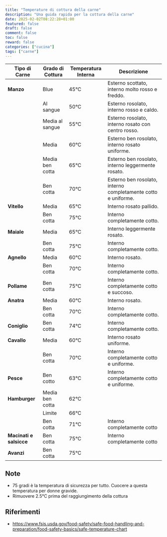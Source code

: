 ```yaml
---
title: "Temperature di cottura della carne"
description: "Una guida rapida per la cottura della carne"
date: 2025-02-02T08:22:28+01:00
featured: false
draft: false
comment: false
toc: false
reward: false
categories: ["cucina"]
tags: ["carne"]
---
```


| Tipo di Carne           | Grado di Cottura | Temperatura Interna | Descrizione                                                   |
| ----------------------- | ---------------- | ------------------- | ------------------------------------------------------------- |
| **Manzo**               | Blue             | 45°C                | Esterno scottato, interno molto rosso e freddo.               |
|                         | Al sangue        | 50°C                | Esterno rosolato, interno rosso e caldo.                      |
|                         | Media al sangue  | 55°C                | Esterno rosolato, interno rosato con centro rosso.            |
|                         | Media            | 60°C                | Esterno ben rosolato, interno rosato uniforme.                |
|                         | Media ben cotta  | 65°C                | Esterno ben rosolato, interno leggermente rosato.             |
|                         | Ben cotta        | 70°C                | Esterno ben rosolato, interno completamente cotto e uniforme. |
| **Vitello**             | Media            | 65°C                | Interno rosato pallido.                                       |
|                         | Ben cotta        | 75°C                | Interno completamente cotto.                                  |
| **Maiale**              | Media            | 65°C                | Interno leggermente rosato.                                   |
|                         | Ben cotta        | 75°C                | Interno completamente cotto.                                  |
| **Agnello**             | Media            | 60°C                | Interno rosato.                                               |
|                         | Ben cotta        | 70°C                | Interno completamente cotto.                                  |
| **Pollame**             | Ben cotta        | 75°C                | Interno completamente cotto e succoso.                        |
| **Anatra**              | Media            | 60°C                | Interno rosato.                                               |
|                         | Ben cotta        | 70°C                | Interno completamente cotto.                                  |
| **Coniglio**            | Ben cotta        | 74°C                | Interno completamente cotto.                                  |
| **Cavallo**             | Media            | 60°C                | Interno rosato uniforme.                                      |
|                         | Ben cotta        | 70°C                | Interno completamente cotto e uniforme.                       |
| **Pesce**               | Ben cotto        | 63°C                | Interno completamente cotto e uniforme.                       |
| **Hamburger**           | Media ben cotta  | 62°C                |                                                               |
|                         | Limite           | 66°C                |                                                               |
|                         | Ben cotta        | 71°C                | Interno completamente cotto                                   |
| **Macinati e salsicce** | Ben cotta        | 75°C                | Interno completamente cotto                                   |
| **Avanzi**              | Ben cotta        | 75°C                |                                                               |
## Note
- 75 gradi è la temperatura di sicurezza per tutto. Cuocere a questa temperatura per donne gravide.
- Rimuovere 2.5°C prima del raggiungimento della cottura
## Riferimenti
- https://www.fsis.usda.gov/food-safety/safe-food-handling-and-preparation/food-safety-basics/safe-temperature-chart